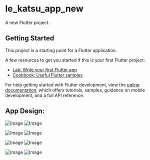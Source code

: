 # le_katsu_app_new

A new Flutter project.

## Getting Started

This project is a starting point for a Flutter application.

A few resources to get you started if this is your first Flutter project:

- [Lab: Write your first Flutter app](https://docs.flutter.dev/get-started/codelab)
- [Cookbook: Useful Flutter samples](https://docs.flutter.dev/cookbook)

For help getting started with Flutter development, view the
[online documentation](https://docs.flutter.dev/), which offers tutorials,
samples, guidance on mobile development, and a full API reference.

## App Design:
![Image](https://github.com/user-attachments/assets/dcc6dc8a-abf1-44bc-91dc-6cee7c76cef0)
![Image](https://github.com/user-attachments/assets/cfa94a6e-979e-4c72-8994-619301355f98)

![Image](https://github.com/user-attachments/assets/d116f283-fd78-4315-9c43-43c72445c7ae)
![Image](https://github.com/user-attachments/assets/c0630e18-f30c-44b9-a509-1eff9165dbfd)

![Image](https://github.com/user-attachments/assets/579c6a3d-d423-4623-a382-465dd93f1e15)
![Image](https://github.com/user-attachments/assets/5d437866-e9ac-4707-9832-e7513fcc6e2a)

![Image](https://github.com/user-attachments/assets/101ca372-2358-470b-91b2-14c8f051d019)
![Image](https://github.com/user-attachments/assets/9aace787-cb80-4119-9b75-d844dc9d1568)


